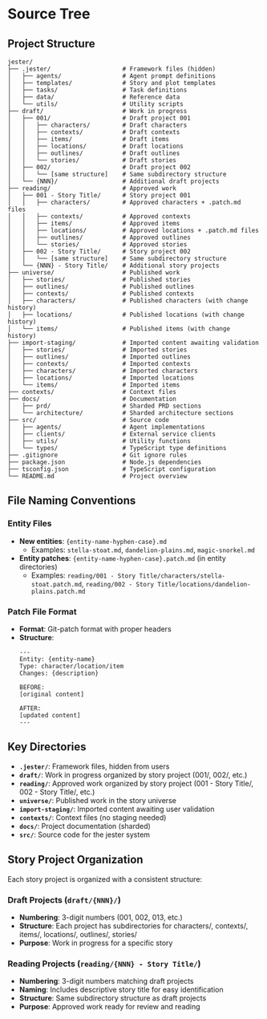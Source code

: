 # Source Tree

## Project Structure

```
jester/
├── .jester/                    # Framework files (hidden)
│   ├── agents/                 # Agent prompt definitions
│   ├── templates/              # Story and plot templates
│   ├── tasks/                  # Task definitions
│   ├── data/                   # Reference data
│   └── utils/                  # Utility scripts
├── draft/                      # Work in progress
│   ├── 001/                    # Draft project 001
│   │   ├── characters/         # Draft characters
│   │   ├── contexts/           # Draft contexts
│   │   ├── items/              # Draft items
│   │   ├── locations/          # Draft locations
│   │   ├── outlines/           # Draft outlines
│   │   └── stories/            # Draft stories
│   ├── 002/                    # Draft project 002
│   │   └── [same structure]    # Same subdirectory structure
│   └── {NNN}/                  # Additional draft projects
├── reading/                    # Approved work
│   ├── 001 - Story Title/      # Story project 001
│   │   ├── characters/         # Approved characters + .patch.md files
│   │   ├── contexts/           # Approved contexts
│   │   ├── items/              # Approved items
│   │   ├── locations/          # Approved locations + .patch.md files
│   │   ├── outlines/           # Approved outlines
│   │   └── stories/            # Approved stories
│   ├── 002 - Story Title/      # Story project 002
│   │   └── [same structure]    # Same subdirectory structure
│   └── {NNN} - Story Title/    # Additional story projects
├── universe/                   # Published work
│   ├── stories/                # Published stories
│   ├── outlines/               # Published outlines
│   ├── contexts/               # Published contexts
│   ├── characters/             # Published characters (with change history)
│   ├── locations/              # Published locations (with change history)
│   └── items/                  # Published items (with change history)
├── import-staging/             # Imported content awaiting validation
│   ├── stories/                # Imported stories
│   ├── outlines/               # Imported outlines
│   ├── contexts/               # Imported contexts
│   ├── characters/             # Imported characters
│   ├── locations/              # Imported locations
│   └── items/                  # Imported items
├── contexts/                   # Context files
├── docs/                       # Documentation
│   ├── prd/                    # Sharded PRD sections
│   └── architecture/           # Sharded architecture sections
├── src/                        # Source code
│   ├── agents/                 # Agent implementations
│   ├── clients/                # External service clients
│   ├── utils/                  # Utility functions
│   └── types/                  # TypeScript type definitions
├── .gitignore                  # Git ignore rules
├── package.json                # Node.js dependencies
├── tsconfig.json               # TypeScript configuration
└── README.md                   # Project overview
```

## File Naming Conventions

### Entity Files
- **New entities**: `{entity-name-hyphen-case}.md`
  - Examples: `stella-stoat.md`, `dandelion-plains.md`, `magic-snorkel.md`
- **Entity patches**: `{entity-name-hyphen-case}.patch.md` (in entity directories)
  - Examples: `reading/001 - Story Title/characters/stella-stoat.patch.md`, `reading/002 - Story Title/locations/dandelion-plains.patch.md`

### Patch File Format
- **Format**: Git-patch format with proper headers
- **Structure**: 
  ```
  ---
  Entity: {entity-name}
  Type: character/location/item
  Changes: {description}
  
  BEFORE:
  [original content]
  
  AFTER:
  [updated content]
  ---
  ```

## Key Directories

- **`.jester/`**: Framework files, hidden from users
- **`draft/`**: Work in progress organized by story project (001/, 002/, etc.)
- **`reading/`**: Approved work organized by story project (001 - Story Title/, 002 - Story Title/, etc.)
- **`universe/`**: Published work in the story universe
- **`import-staging/`**: Imported content awaiting user validation
- **`contexts/`**: Context files (no staging needed)
- **`docs/`**: Project documentation (sharded)
- **`src/`**: Source code for the jester system

## Story Project Organization

Each story project is organized with a consistent structure:

### Draft Projects (`draft/{NNN}/`)
- **Numbering**: 3-digit numbers (001, 002, 013, etc.)
- **Structure**: Each project has subdirectories for characters/, contexts/, items/, locations/, outlines/, stories/
- **Purpose**: Work in progress for a specific story

### Reading Projects (`reading/{NNN} - Story Title/`)
- **Numbering**: 3-digit numbers matching draft projects
- **Naming**: Includes descriptive story title for easy identification
- **Structure**: Same subdirectory structure as draft projects
- **Purpose**: Approved work ready for review and reading
